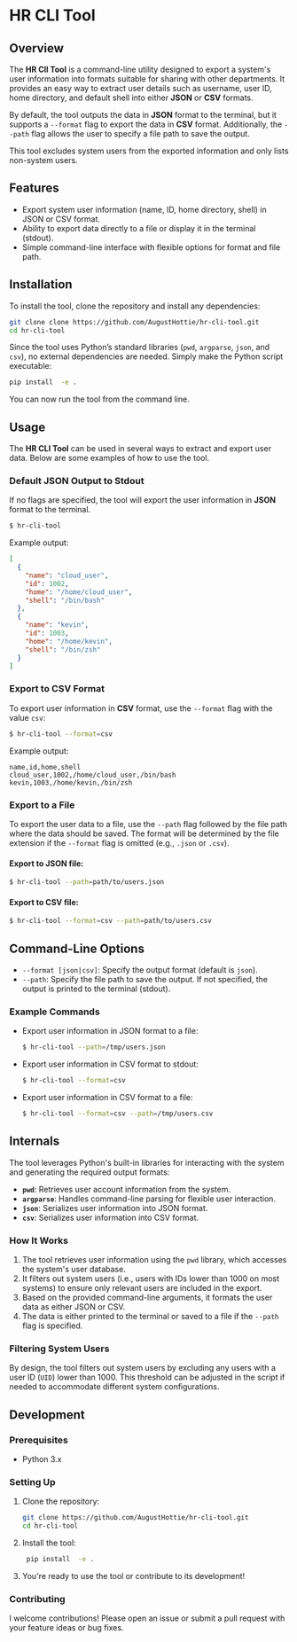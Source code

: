 # HR CLI Tool

## Overview

The **HR ClI Tool** is a command-line utility designed to export a system's user information into formats suitable for sharing with other departments. It provides an easy way to extract user details such as username, user ID, home directory, and default shell into either **JSON** or **CSV** formats.

By default, the tool outputs the data in **JSON** format to the terminal, but it supports a `--format` flag to export the data in **CSV** format. Additionally, the `--path` flag allows the user to specify a file path to save the output.

This tool excludes system users from the exported information and only lists non-system users.

## Features

- Export system user information (name, ID, home directory, shell) in JSON or CSV format.
- Ability to export data directly to a file or display it in the terminal (stdout).
- Simple command-line interface with flexible options for format and file path.

## Installation

To install the tool, clone the repository and install any dependencies:

```bash
git clone clone https://github.com/AugustHottie/hr-cli-tool.git
cd hr-cli-tool
```

Since the tool uses Python’s standard libraries (`pwd`, `argparse`, `json`, and `csv`), no external dependencies are needed. Simply make the Python script executable:

```bash
pip install  -e .
```

You can now run the tool from the command line.

## Usage

The **HR CLI Tool** can be used in several ways to extract and export user data. Below are some examples of how to use the tool.

### Default JSON Output to Stdout

If no flags are specified, the tool will export the user information in **JSON** format to the terminal.

```bash
$ hr-cli-tool
```

Example output:

```json
[
  {
    "name": "cloud_user",
    "id": 1002,
    "home": "/home/cloud_user",
    "shell": "/bin/bash"
  },
  {
    "name": "kevin",
    "id": 1003,
    "home": "/home/kevin",
    "shell": "/bin/zsh"
  }
]
```

### Export to CSV Format

To export user information in **CSV** format, use the `--format` flag with the value `csv`:

```bash
$ hr-cli-tool --format=csv
```

Example output:

```csv
name,id,home,shell
cloud_user,1002,/home/cloud_user,/bin/bash
kevin,1003,/home/kevin,/bin/zsh
```

### Export to a File

To export the user data to a file, use the `--path` flag followed by the file path where the data should be saved. The format will be determined by the file extension if the `--format` flag is omitted (e.g., `.json` or `.csv`).

#### Export to JSON file:

```bash
$ hr-cli-tool --path=path/to/users.json
```

#### Export to CSV file:

```bash
$ hr-cli-tool --format=csv --path=path/to/users.csv
```

## Command-Line Options

- `--format [json|csv]`: Specify the output format (default is `json`).
- `--path`: Specify the file path to save the output. If not specified, the output is printed to the terminal (stdout).

### Example Commands

- Export user information in JSON format to a file:
  ```bash
  $ hr-cli-tool --path=/tmp/users.json
  ```

- Export user information in CSV format to stdout:
  ```bash
  $ hr-cli-tool --format=csv
  ```

- Export user information in CSV format to a file:
  ```bash
  $ hr-cli-tool --format=csv --path=/tmp/users.csv
  ```

## Internals

The tool leverages Python's built-in libraries for interacting with the system and generating the required output formats:

- **`pwd`**: Retrieves user account information from the system.
- **`argparse`**: Handles command-line parsing for flexible user interaction.
- **`json`**: Serializes user information into JSON format.
- **`csv`**: Serializes user information into CSV format.

### How It Works

1. The tool retrieves user information using the `pwd` library, which accesses the system's user database.
2. It filters out system users (i.e., users with IDs lower than 1000 on most systems) to ensure only relevant users are included in the export.
3. Based on the provided command-line arguments, it formats the user data as either JSON or CSV.
4. The data is either printed to the terminal or saved to a file if the `--path` flag is specified.

### Filtering System Users

By design, the tool filters out system users by excluding any users with a user ID (`UID`) lower than 1000. This threshold can be adjusted in the script if needed to accommodate different system configurations.

## Development

### Prerequisites

- Python 3.x

### Setting Up

1. Clone the repository:
   ```bash
   git clone https://github.com/AugustHottie/hr-cli-tool.git
   cd hr-cli-tool
   ```

2. Install the tool:
   ```bash
    pip install  -e .
   ```

3. You're ready to use the tool or contribute to its development!

### Contributing

I welcome contributions! Please open an issue or submit a pull request with your feature ideas or bug fixes.
